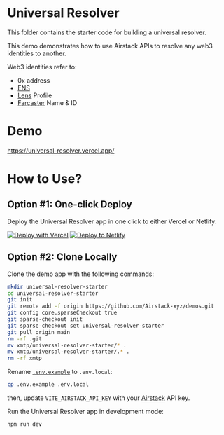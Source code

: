 # Universal Resolver

This folder contains the starter code for building a universal resolver.

This demo demonstrates how to use Airstack APIs to resolve any web3 identities to another.

Web3 identities refer to:
- 0x address
- [ENS](https://ens.domains/)
- [Lens](https://lens.xyz) Profile
- [Farcaster](https://farcaster.xyz) Name & ID

# Demo

https://universal-resolver.vercel.app/

# How to Use?

## Option #1: One-click Deploy

Deploy the Universal Resolver app in one click to either Vercel or Netlify:

[![Deploy with Vercel](https://vercel.com/button)](https://vercel.com/new/clone?repository-url=https://github.com/Airstack-xyz/demos/tree/main/xmtp/universal-resolver-start&project-name=universal-resolver-start&repository-name=universal-resolver-start&env=VITE_AIRSTACK_API_KEY)
[![Deploy to Netlify](https://www.netlify.com/img/deploy/button.svg)](https://app.netlify.com/start/deploy?repository=https://github.com/Airstack-xyz/demos&base=xmtp/universal-resolver-start#VITE_AIRSTACK_API_KEY=xxx)

## Option #2: Clone Locally

Clone the demo app with the following commands:

```sh
mkdir universal-resolver-starter
cd universal-resolver-starter
git init
git remote add -f origin https://github.com/Airstack-xyz/demos.git
git config core.sparseCheckout true
git sparse-checkout init
git sparse-checkout set universal-resolver-starter
git pull origin main
rm -rf .git
mv xmtp/universal-resolver-starter/* .
mv xmtp/universal-resolver-starter/.* .
rm -rf xmtp
```

Rename [`.env.example`](.env.example) to `.env.local`:

```bash
cp .env.example .env.local
```

then, update `VITE_AIRSTACK_API_KEY` with your [Airstack](https://app.airstack.xyz/profile-settings/api-keys) API key.

Run the Universal Resolver app in development mode:

```bash
npm run dev
```
